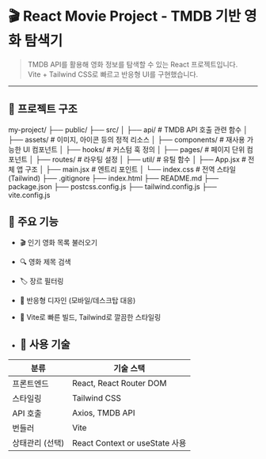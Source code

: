 # 🎬 React Movie Project - TMDB 기반 영화 탐색기

> TMDB API를 활용해 영화 정보를 탐색할 수 있는 React 프로젝트입니다.  
> Vite + Tailwind CSS로 빠르고 반응형 UI를 구현했습니다.

---

## 📁 프로젝트 구조
my-project/
├── public/
├── src/
│ ├── api/ # TMDB API 호출 관련 함수
│ ├── assets/ # 이미지, 아이콘 등의 정적 리소스
│ ├── components/ # 재사용 가능한 UI 컴포넌트
│ ├── hooks/ # 커스텀 훅 정의
│ ├── pages/ # 페이지 단위 컴포넌트
│ ├── routes/ # 라우팅 설정
│ ├── util/ # 유틸 함수
│ ├── App.jsx # 전체 앱 구조
│ ├── main.jsx # 엔트리 포인트
│ └── index.css # 전역 스타일 (Tailwind)
├── .gitignore
├── index.html
├── README.md
├── package.json
├── postcss.config.js
├── tailwind.config.js
├── vite.config.js


## 🌟 주요 기능

- 🎬 인기 영화 목록 불러오기
- 🔍 영화 제목 검색
- 🏷️ 장르 필터링
- 📱 반응형 디자인 (모바일/데스크탑 대응)
- 💨 Vite로 빠른 빌드, Tailwind로 깔끔한 스타일링


- ## 🔌 사용 기술

| 분류         | 기술 스택                      |
|--------------|-------------------------------|
| 프론트엔드    | React, React Router DOM       |
| 스타일링      | Tailwind CSS         |
| API 호출      | Axios, TMDB API               |
| 번들러        | Vite                          |
| 상태관리 (선택) | React Context or useState 사용 |
